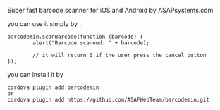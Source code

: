 Super fast barcode scanner for iOS  and Android by ASAPsystems.com

you can use it simply by :

    barcodemin.scanBarcode(function (barcode) {
            alert("Barcode scanned: " + barcode);

            // it will return 0 if the user press the cancel button
    });



you can install it by 


    cordova plugin add barcodemin
    or
    cordova plugin add https://github.com/ASAPWebTeam/barcodemin.git
